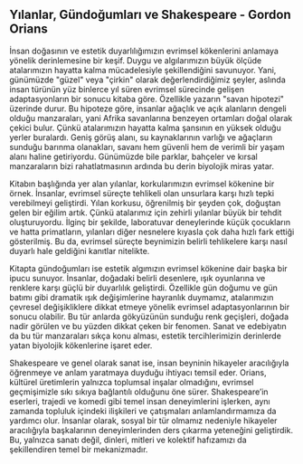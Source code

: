 ## Yılanlar, Gündoğumları ve Shakespeare - Gordon Orians

İnsan doğasının ve estetik duyarlılığımızın evrimsel kökenlerini anlamaya yönelik derinlemesine bir keşif. Duygu ve algılarımızın büyük ölçüde atalarımızın hayatta kalma mücadelesiyle şekillendiğini savunuyor. Yani, günümüzde "güzel" veya "çirkin" olarak değerlendirdiğimiz şeyler, aslında insan türünün yüz binlerce yıl süren evrimsel sürecinde gelişen adaptasyonların bir sonucu kitaba göre. Özellikle yazarın "savan hipotezi" üzerinde durur. Bu hipoteze göre, insanlar ağaçlık ve açık alanların dengeli olduğu manzaraları, yani Afrika savanlarına benzeyen ortamları doğal olarak çekici bulur. Çünkü atalarımızın hayatta kalma şansının en yüksek olduğu yerler buralardı. Geniş görüş alanı, su kaynaklarının varlığı ve ağaçların sunduğu barınma olanakları, savanı hem güvenli hem de verimli bir yaşam alanı haline getiriyordu. Günümüzde bile parklar, bahçeler ve kırsal manzaraların bizi rahatlatmasının ardında bu derin biyolojik miras yatar. 

Kitabın başlığında yer alan yılanlar, korkularımızın evrimsel kökenine bir örnek. İnsanlar, evrimsel süreçte tehlikeli olan unsurlara karşı hızlı tepki verebilmeyi geliştirdi. Yılan korkusu, öğrenilmiş bir şeyden çok, doğuştan gelen bir eğilim artık. Çünkü atalarımız için zehirli yılanlar büyük bir tehdit oluşturuyordu. İlginç bir şekilde, laboratuvar deneylerinde küçük çocukların ve hatta primatların, yılanları diğer nesnelere kıyasla çok daha hızlı fark ettiği gösterilmiş. Bu da, evrimsel süreçte beynimizin belirli tehlikelere karşı nasıl duyarlı hale geldiğini kanıtlar nitelikte.

Kitapta gündoğumları ise estetik algımızın evrimsel kökenine dair başka bir ipucu sunuyor. İnsanlar, doğadaki belirli desenlere, ışık oyunlarına ve renklere karşı güçlü bir duyarlılık geliştirdi. Özellikle gün doğumu ve gün batımı gibi dramatik ışık değişimlerine hayranlık duymamız, atalarımızın çevresel değişikliklere dikkat etmeye yönelik evrimsel adaptasyonlarının bir sonucu olabilir. Bu tür anlarda gökyüzünün sunduğu renk geçişleri, doğada nadir görülen ve bu yüzden dikkat çeken bir fenomen. Sanat ve edebiyatın da bu tür manzaraları sıkça konu alması, estetik tercihlerimizin derinlerde yatan biyolojik kökenlerine işaret eder.

Shakespeare ve genel olarak sanat ise, insan beyninin hikayeler aracılığıyla öğrenmeye ve anlam yaratmaya duyduğu ihtiyacı temsil eder. Orians, kültürel üretimlerin yalnızca toplumsal inşalar olmadığını, evrimsel geçmişimizle sıkı sıkıya bağlantılı olduğunu öne sürer. Shakespeare’in eserleri, trajedi ve komedi gibi temel insan deneyimlerini işlerken, aynı zamanda topluluk içindeki ilişkileri ve çatışmaları anlamlandırmamıza da yardımcı olur. İnsanlar olarak, sosyal bir tür olmamız nedeniyle hikayeler aracılığıyla başkalarının deneyimlerinden ders çıkarma yeteneğini geliştirdik. Bu, yalnızca sanatı değil, dinleri, mitleri ve kolektif hafızamızı da şekillendiren temel bir mekanizmadır.